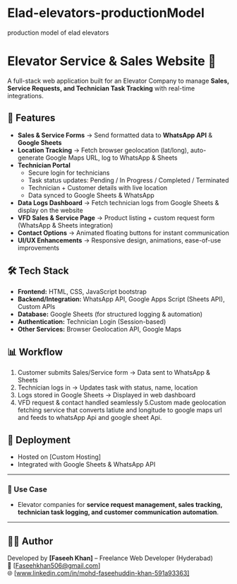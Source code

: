 # Elad-elevators-productionModel
production model of elad elevators 

# Elevator Service & Sales Website 🚀

A full-stack web application built for an Elevator Company to manage **Sales, Service Requests, and Technician Task Tracking** with real-time integrations.

## 🔑 Features
- **Sales & Service Forms** → Send formatted data to **WhatsApp API** & **Google Sheets**  
- **Location Tracking** → Fetch browser geolocation (lat/long), auto-generate Google Maps URL, log to WhatsApp & Sheets  
- **Technician Portal**  
  - Secure login for technicians  
  - Task status updates: Pending / In Progress / Completed / Terminated  
  - Technician + Customer details with live location  
  - Data synced to Google Sheets & WhatsApp  
- **Data Logs Dashboard** → Fetch technician logs from Google Sheets & display on the website  
- **VFD Sales & Service Page** → Product listing + custom request form (WhatsApp & Sheets integration)  
- **Contact Options** → Animated floating buttons for instant communication  
- **UI/UX Enhancements** → Responsive design, animations, ease-of-use improvements  

## 🛠️ Tech Stack
- **Frontend:** HTML, CSS, JavaScript bootstrap
- **Backend/Integration:** WhatsApp API, Google Apps Script (Sheets API), Custom APIs  
- **Database:** Google Sheets (for structured logging & automation)  
- **Authentication:** Technician Login (Session-based)  
- **Other Services:** Browser Geolocation API, Google Maps  

## 📊 Workflow
1. Customer submits Sales/Service form → Data sent to WhatsApp & Sheets  
2. Technician logs in → Updates task with status, name, location  
3. Logs stored in Google Sheets → Displayed in web dashboard  
4. VFD request & contact handled seamlessly
5.Custom made geolocation fetching service that converts latiute and longitude to google maps url and feeds to whatsApp Api and google sheet Api.

## 🚀 Deployment
- Hosted on [Custom Hosting]  
- Integrated with Google Sheets & WhatsApp API  

---

### 📌 Use Case
- Elevator companies for **service request management, sales tracking, technician task logging, and customer communication automation**.  

---

## 👨‍💻 Author
Developed by **[Faseeh Khan]** – Freelance Web Developer (Hyderabad)  
📧 [Faseehkhan506@gmail.com]  
🌐 [www.linkedin.com/in/mohd-faseehuddin-khan-591a93363]
